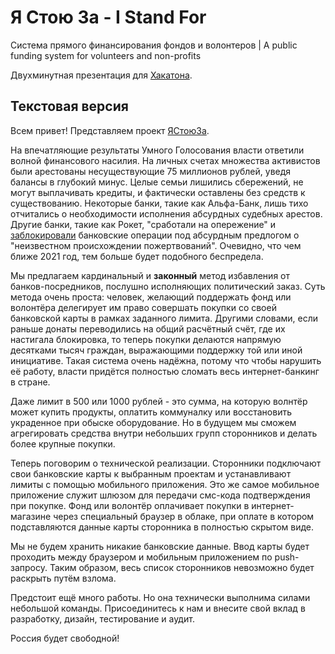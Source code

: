 # Я Стою За - I Stand For

Система прямого финансирования фондов и волонтеров | A public funding system for volunteers and non-profits

Двухминутная презентация для [Хакатона](https://github.com/developers-against-repressions/devs-against-the-machine).

## Текстовая версия

Всем привет! Представляем проект [ЯСтоюЗа](https://stouza.ru).

На впечатляющие результаты Умного Голосования власти ответили волной финансового насилия. На личных счетах множества активистов были арестованы несуществующие 75 миллионов рублей, уведя балансы в глубокий минус. Целые семьи лишились сбережений, не могут выплачивать кредиты, и фактически оставлены без средств к существованию. Некоторые банки, такие как Альфа-Банк, лишь тихо отчитались о необходимости исполнения абсурдных судебных арестов. Другие банки, такие как Рокет, "сработали на опережение" и [заблокировали](https://www.facebook.com/leonid.m.volkov/posts/2621163677906249) банковские операции под абсурдным предлогом о "неизвестном происхождении пожертвований". Очевидно, что чем ближе 2021 год, тем больше будет подобного беспредела.

Мы предлагаем кардинальный и **законный** метод избавления от банков-посредников, послушно исполняющих политический заказ. Суть метода очень проста: человек, желающий поддержать фонд или волонтёра делегирует им право совершать покупки со своей банковской карты в рамках заданного лимита. Другими словами, если раньше донаты переводились на общий расчётный счёт, где их настигала блокировка, то теперь покупки делаются напрямую десятками тысяч граждан, выражающими поддержку той или иной инициативе. Такая система очень надёжна, потому что чтобы нарушить её работу, власти придётся полностью сломать весь интернет-банкинг в стране.

Даже лимит в 500 или 1000 рублей - это сумма, на которую волнтёр может купить продукты, оплатить коммуналку или восстановить украденное при обыске оборудование. Но в будущем мы сможем агрегировать средства внутри небольших групп сторонников и делать более крупные покупки.

Теперь поговорим о технической реализации. Сторонники подключают свои банковские карты к выбранным проектам и устанавливают лимиты с помощью мобильного приложения. Это же самое мобильное приложение служит шлюзом для передачи смс-кода подтверждения при покупке. Фонд или волонтёр оплачивает покупки в интернет-магазине через специальный браузер в облаке, при оплате в котором подставляются данные карты сторонника в полностью скрытом виде.

Мы не будем хранить никакие банковские данные. Ввод карты будет проходить между браузером и мобильным приложением по push-запросу. Таким образом, весь список сторонников невозможно будет раскрыть путём взлома.

Предстоит ещё много работы. Но она технически выполнима силами небольшой команды. Присоединитесь к нам и внесите свой вклад в разработку, дизайн, тестирование и аудит.

Россия будет свободной!

